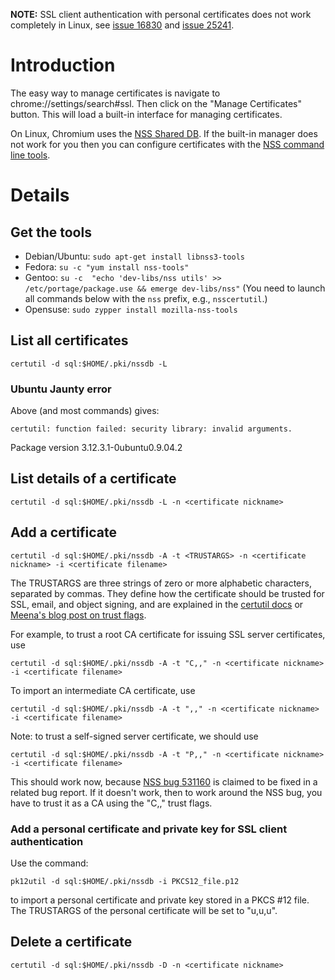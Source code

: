 **NOTE:** SSL client authentication with personal certificates does not work completely in Linux, see [issue 16830](http://code.google.com/p/chromium/issues/detail?id=16830) and [issue 25241](http://code.google.com/p/chromium/issues/detail?id=25241).

# Introduction

The easy way to manage certificates is navigate to chrome://settings/search#ssl. Then click on the "Manage Certificates" button. This will load a built-in interface for managing certificates.

On Linux, Chromium uses the [NSS Shared DB](https://wiki.mozilla.org/NSS_Shared_DB_And_LINUX).  If the built-in manager does not work for you then you can configure certificates with the [NSS command line tools](http://www.mozilla.org/projects/security/pki/nss/tools/).

# Details

## Get the tools
  * Debian/Ubuntu: `sudo apt-get install libnss3-tools`
  * Fedora: `su -c "yum install nss-tools"`
  * Gentoo: `su -c  "echo 'dev-libs/nss utils' >> /etc/portage/package.use && emerge dev-libs/nss"`  (You need to launch all commands below with the `nss` prefix, e.g., `nsscertutil`.)
  * Opensuse: `sudo zypper install mozilla-nss-tools`


## List all certificates

`certutil -d sql:$HOME/.pki/nssdb -L`

### Ubuntu Jaunty error
Above (and most commands) gives:

`certutil: function failed: security library: invalid arguments.`

Package version 3.12.3.1-0ubuntu0.9.04.2

## List details of a certificate

`certutil -d sql:$HOME/.pki/nssdb -L -n <certificate nickname>`

## Add a certificate

`certutil -d sql:$HOME/.pki/nssdb -A -t <TRUSTARGS> -n <certificate nickname> -i <certificate filename>`

The TRUSTARGS are three strings of zero or more alphabetic
characters, separated by commas.  They define how the certificate should be trusted for SSL, email, and object signing, and are explained in the [certutil docs](http://www.mozilla.org/projects/security/pki/nss/tools/certutil.html#1034193) or [Meena's blog post on trust flags](https://blogs.oracle.com/meena/entry/notes_about_trust_flags).

For example, to trust a root CA certificate for issuing SSL server certificates, use

`certutil -d sql:$HOME/.pki/nssdb -A -t "C,," -n <certificate nickname> -i <certificate filename>`

To import an intermediate CA certificate, use

`certutil -d sql:$HOME/.pki/nssdb -A -t ",," -n <certificate nickname> -i <certificate filename>`

Note: to trust a self-signed server certificate, we should use

`certutil -d sql:$HOME/.pki/nssdb -A -t "P,," -n <certificate nickname> -i <certificate filename>`

This should work now, because [NSS bug 531160](https://bugzilla.mozilla.org/show_bug.cgi?id=531160) is claimed to be fixed in a related bug report.  If it doesn't work, then to work around the NSS bug, you have to trust it as a CA using the "C,," trust flags.

### Add a personal certificate and private key for SSL client authentication

Use the command:

`pk12util -d sql:$HOME/.pki/nssdb -i PKCS12_file.p12`

to import a personal certificate and private key stored in a PKCS #12 file. The TRUSTARGS of the personal certificate will be set to "u,u,u".

## Delete a certificate

`certutil -d sql:$HOME/.pki/nssdb -D -n <certificate nickname>`
